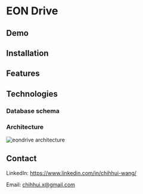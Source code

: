 # EON Drive

## Demo

## Installation

## Features

## Technologies

### Database schema

### Architecture

![eondrive architecture](/eondrive_arch_release_1_0.png)

## Contact
LinkedIn: https://www.linkedin.com/in/chihhui-wang/

Email: chihhui.x@gmail.com
